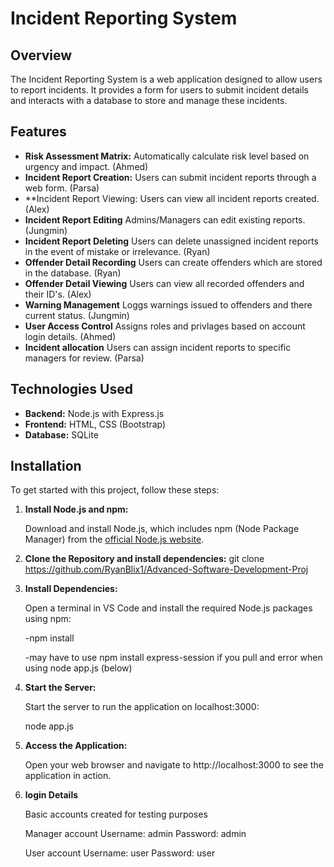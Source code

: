 # Incident Reporting System

## Overview

The Incident Reporting System is a web application designed to allow users to report incidents. It provides a form for users to submit incident details and interacts with a database to store and manage these incidents.

## Features

- **Risk Assessment Matrix:** Automatically calculate risk level based on urgency and impact. (Ahmed)
- **Incident Report Creation:** Users can submit incident reports through a web form. (Parsa)
- **Incident Report Viewing: Users can view all incident reports created. (Alex)
- **Incident Report Editing** Admins/Managers can edit existing reports. (Jungmin)
- **Incident Report Deleting** Users can delete unassigned incident reports in the event of mistake or irrelevance. (Ryan)
- **Offender Detail Recording** Users can create offenders which are stored in the database. (Ryan)
- **Offender Detail Viewing** Users can view all recorded offenders and their ID's. (Alex)
- **Warning Management** Loggs warnings issued to offenders and there current status. (Jungmin)
- **User Access Control** Assigns roles and privlages based on account login details. (Ahmed)
- **Incident allocation** Users can assign incident reports to specific managers for review. (Parsa) 

## Technologies Used

- **Backend:** Node.js with Express.js
- **Frontend:** HTML, CSS (Bootstrap)
- **Database:** SQLite

## Installation

To get started with this project, follow these steps:

1. **Install Node.js and npm:**

   Download and install Node.js, which includes npm (Node Package Manager) from the [official Node.js website](https://nodejs.org/en/download/prebuilt-installer).

2. **Clone the Repository and install dependencies:**
   git clone https://github.com/RyanBlix1/Advanced-Software-Development-Proj

3. **Install Dependencies:**

   Open a terminal in VS Code and install the required Node.js packages using npm:

   -npm install

   -may have to use npm install express-session if you pull and error when using node app.js (below)

5. **Start the Server:**

   Start the server to run the application on localhost:3000:

   node app.js

6. **Access the Application:**

   Open your web browser and navigate to http://localhost:3000 to see the application in action.

7. **login Details**

   Basic accounts created for testing purposes 

   Manager account
      Username: admin
      Password: admin

   User account
      Username: user
      Password: user
   
